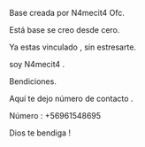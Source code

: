 Base creada por N4mecit4 Ofc.

Está base se creo desde cero.


Ya estas vinculado , sin estresarte.

soy N4mecit4 .

Bendiciones.

Aquí te dejo número de contacto .

Número : +56961548695

Dios te bendiga !